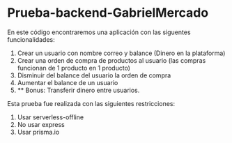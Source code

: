 # Prueba-backend-GabrielMercado
En este código encontraremos una aplicación con las siguentes funcionalidades:
1. Crear un usuario con nombre correo y balance (Dinero en la plataforma)
2. Crear una orden de compra de productos al usuario (las compras funcionan de 1 producto en 1 producto)
3. Disminuir del balance del usuario la orden de compra
4. Aumentar el balance de un usuario
5. ** Bonus: Transferir dinero entre usuarios.

Esta prueba fue realizada con las siguientes restricciones:
1. Usar serverless-offline
2. No usar express
3. Usar prisma.io
